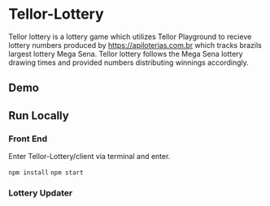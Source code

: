 # Tellor-Lottery

Tellor lottery is a lottery game which utilizes Tellor Playground to recieve lottery numbers produced by <a href="https://apiloterias.com.br">https://apiloterias.com.br</a> which tracks brazils largest lottery Mega Sena. Tellor lottery follows the Mega Sena lottery drawing times and provided numbers distributing winnings accordingly.

## Demo

## Run Locally

### Front End
Enter Tellor-Lottery/client via terminal and enter.

``` npm install ```
``` npm start ```
### Lottery Updater

